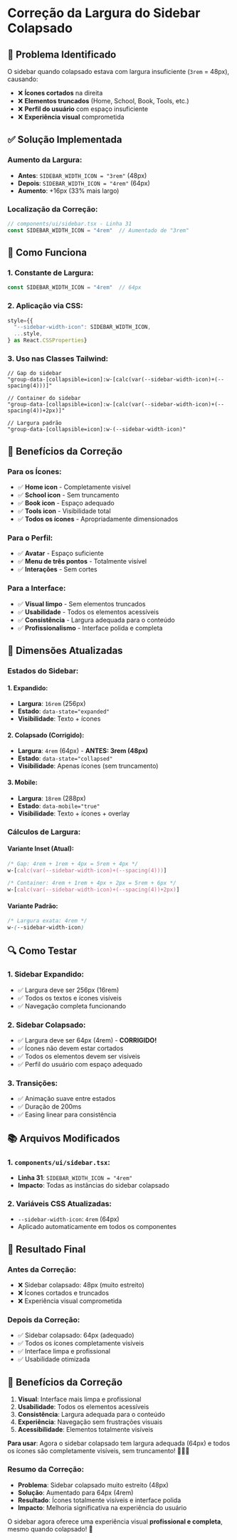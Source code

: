 # Correção da Largura do Sidebar Colapsado

## 🎯 **Problema Identificado**

O sidebar quando colapsado estava com largura insuficiente (`3rem` = 48px), causando:
- ❌ **Ícones cortados** na direita
- ❌ **Elementos truncados** (Home, School, Book, Tools, etc.)
- ❌ **Perfil do usuário** com espaço insuficiente
- ❌ **Experiência visual** comprometida

## ✅ **Solução Implementada**

### **Aumento da Largura:**
- **Antes**: `SIDEBAR_WIDTH_ICON = "3rem"` (48px)
- **Depois**: `SIDEBAR_WIDTH_ICON = "4rem"` (64px)
- **Aumento**: +16px (33% mais largo)

### **Localização da Correção:**
```typescript
// components/ui/sidebar.tsx - Linha 31
const SIDEBAR_WIDTH_ICON = "4rem"  // Aumentado de "3rem"
```

## 🔧 **Como Funciona**

### **1. Constante de Largura:**
```typescript
const SIDEBAR_WIDTH_ICON = "4rem"  // 64px
```

### **2. Aplicação via CSS:**
```typescript
style={{
  "--sidebar-width-icon": SIDEBAR_WIDTH_ICON,
  ...style,
} as React.CSSProperties}
```

### **3. Uso nas Classes Tailwind:**
```tsx
// Gap do sidebar
"group-data-[collapsible=icon]:w-[calc(var(--sidebar-width-icon)+(--spacing(4)))]"

// Container do sidebar
"group-data-[collapsible=icon]:w-[calc(var(--sidebar-width-icon)+(--spacing(4))+2px)]"

// Largura padrão
"group-data-[collapsible=icon]:w-(--sidebar-width-icon)"
```

## 📱 **Benefícios da Correção**

### **Para os Ícones:**
- ✅ **Home icon** - Completamente visível
- ✅ **School icon** - Sem truncamento
- ✅ **Book icon** - Espaço adequado
- ✅ **Tools icon** - Visibilidade total
- ✅ **Todos os ícones** - Apropriadamente dimensionados

### **Para o Perfil:**
- ✅ **Avatar** - Espaço suficiente
- ✅ **Menu de três pontos** - Totalmente visível
- ✅ **Interações** - Sem cortes

### **Para a Interface:**
- ✅ **Visual limpo** - Sem elementos truncados
- ✅ **Usabilidade** - Todos os elementos acessíveis
- ✅ **Consistência** - Largura adequada para o conteúdo
- ✅ **Profissionalismo** - Interface polida e completa

## 🎨 **Dimensões Atualizadas**

### **Estados do Sidebar:**

#### **1. Expandido:**
- **Largura**: `16rem` (256px)
- **Estado**: `data-state="expanded"`
- **Visibilidade**: Texto + ícones

#### **2. Colapsado (Corrigido):**
- **Largura**: `4rem` (64px) - **ANTES: 3rem (48px)**
- **Estado**: `data-state="collapsed"`
- **Visibilidade**: Apenas ícones (sem truncamento)

#### **3. Mobile:**
- **Largura**: `18rem` (288px)
- **Estado**: `data-mobile="true"`
- **Visibilidade**: Texto + ícones + overlay

### **Cálculos de Largura:**

#### **Variante Inset (Atual):**
```css
/* Gap: 4rem + 1rem + 4px = 5rem + 4px */
w-[calc(var(--sidebar-width-icon)+(--spacing(4)))]

/* Container: 4rem + 1rem + 4px + 2px = 5rem + 6px */
w-[calc(var(--sidebar-width-icon)+(--spacing(4))+2px)]
```

#### **Variante Padrão:**
```css
/* Largura exata: 4rem */
w-(--sidebar-width-icon)
```

## 🔍 **Como Testar**

### **1. Sidebar Expandido:**
- ✅ Largura deve ser 256px (16rem)
- ✅ Todos os textos e ícones visíveis
- ✅ Navegação completa funcionando

### **2. Sidebar Colapsado:**
- ✅ Largura deve ser 64px (4rem) - **CORRIGIDO!**
- ✅ Ícones não devem estar cortados
- ✅ Todos os elementos devem ser visíveis
- ✅ Perfil do usuário com espaço adequado

### **3. Transições:**
- ✅ Animação suave entre estados
- ✅ Duração de 200ms
- ✅ Easing linear para consistência

## 📚 **Arquivos Modificados**

### **1. `components/ui/sidebar.tsx`:**
- **Linha 31**: `SIDEBAR_WIDTH_ICON = "4rem"`
- **Impacto**: Todas as instâncias do sidebar colapsado

### **2. Variáveis CSS Atualizadas:**
- `--sidebar-width-icon`: `4rem` (64px)
- Aplicado automaticamente em todos os componentes

## 🌟 **Resultado Final**

### **Antes da Correção:**
- ❌ Sidebar colapsado: 48px (muito estreito)
- ❌ Ícones cortados e truncados
- ❌ Experiência visual comprometida

### **Depois da Correção:**
- ✅ Sidebar colapsado: 64px (adequado)
- ✅ Todos os ícones completamente visíveis
- ✅ Interface limpa e profissional
- ✅ Usabilidade otimizada

## 🎉 **Benefícios da Correção**

1. **Visual**: Interface mais limpa e profissional
2. **Usabilidade**: Todos os elementos acessíveis
3. **Consistência**: Largura adequada para o conteúdo
4. **Experiência**: Navegação sem frustrações visuais
5. **Acessibilidade**: Elementos totalmente visíveis

**Para usar**: Agora o sidebar colapsado tem largura adequada (64px) e todos os ícones são completamente visíveis, sem truncamento! 🎨✨📱

### **Resumo da Correção:**
- **Problema**: Sidebar colapsado muito estreito (48px)
- **Solução**: Aumentado para 64px (4rem)
- **Resultado**: Ícones totalmente visíveis e interface polida
- **Impacto**: Melhoria significativa na experiência do usuário

O sidebar agora oferece uma experiência visual **profissional e completa**, mesmo quando colapsado! 🚀 